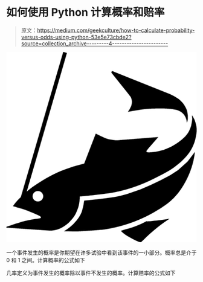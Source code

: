 # 如何使用 Python 计算概率和赔率

> 原文：<https://medium.com/geekculture/how-to-calculate-probability-versus-odds-using-python-53e5e73cbde2?source=collection_archive---------4----------------------->

![](img/34e7aa8627021ea7cef5a5c6938a8c06.png)

一个事件发生的概率是你期望在许多试验中看到该事件的一小部分。概率总是介于 0 和 1 之间。计算概率的公式如下

几率定义为事件发生的概率除以事件不发生的概率。计算赔率的公式如下